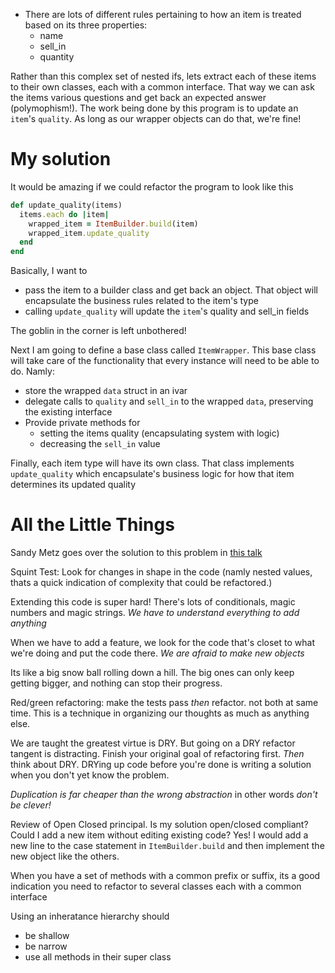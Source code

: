  - There are lots of different rules pertaining to how an item is treated based on its three properties:
    - name
    - sell_in
    - quantity

  Rather than this complex set of nested ifs, lets extract each of these items to their own classes,
  each with a common interface. That way we can ask the items various questions and get back an
  expected answer (polymophism!). The work being done by this program is to update an `item`'s
  `quality`. As long as our wrapper objects can do that, we're fine!

# My solution

It would be amazing if we could refactor the program to look like this

```ruby
def update_quality(items)
  items.each do |item|
    wrapped_item = ItemBuilder.build(item)
    wrapped_item.update_quality
  end
end
```

Basically, I want to
 - pass the item to a builder class and get back an object. That object will encapsulate the
   business rules related to the item's type
 - calling `update_quality` will update the `item`'s quality and sell_in fields

The goblin in the corner is left unbothered!

Next I am going to define a base class called `ItemWrapper`. This base class will take care of the
functionality that every instance will need to be able to do. Namly:

 - store the wrapped `data` struct in an ivar
 - delegate calls to `quality` and `sell_in` to the wrapped `data`, preserving the existing interface
 - Provide private methods for 
   - setting the items quality (encapsulating system with logic)
   - decreasing the `sell_in` value

Finally, each item type will have its own class. That class implements `update_quality` which
encapsulate's business logic for how that item determines its updated quality

# All the Little Things

Sandy Metz goes over the solution to this problem in [this talk](https://www.youtube.com/watch?v=8bZh5LMaSmE)

Squint Test: Look for changes in shape in the code (namly nested values, thats a quick indication of
complexity that could be refactored.)

Extending this code is super hard! There's lots of conditionals, magic numbers and magic strings.
_We have to understand everything to add anything_

When we have to add a feature, we look for the code that's closet to what we're doing and put the
code there. _We are afraid to make new objects_

Its like a big snow ball rolling down a hill. The big ones can only keep getting bigger, and nothing
can stop their progress. 

Red/green refactoring: make the tests pass _then_ refactor. not both at same time. This is a
technique in organizing our thoughts as much as anything else.

We are taught the greatest virtue is DRY. But going on a DRY refactor tangent is distracting. Finish
your original goal of refactoring first. _Then_ think about DRY. DRYing up code before you're done
is writing a solution when you don't yet know the problem.

_Duplication is far cheaper than the wrong abstraction_ in other words _don't be clever!_

Review of Open Closed principal. Is my solution open/closed compliant? Could I add a new item
without editing existing code? Yes! I would add a new line to the case statement in
`ItemBuilder.build` and then implement the new object like the others.

When you have a set of methods with a common prefix or suffix, its a good indication you need to
refactor to several classes each with a common interface

Using an inheratance hierarchy should 
 - be shallow
 - be narrow
 - use all methods in their super class

